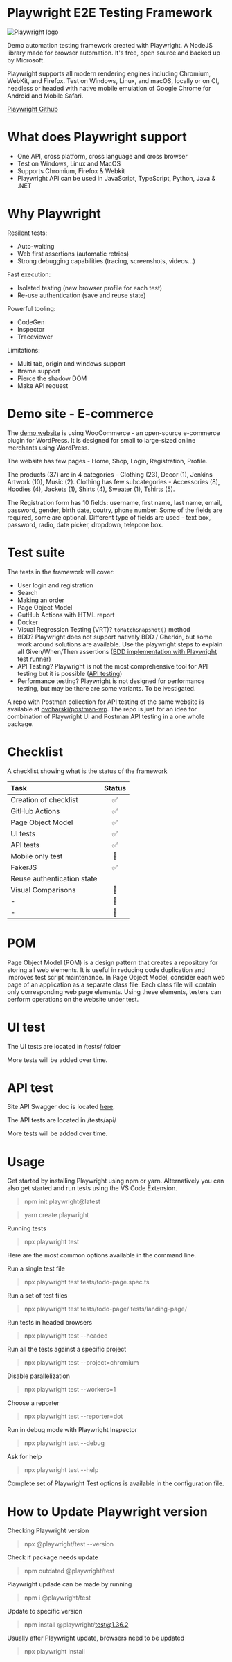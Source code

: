 # Playwright E2E Testing Framework

![Playwright logo](/assets/images/playwright-logo.png "Playwright logo")

Demo automation testing framework created with Playwright. A NodeJS library made for browser automation. It's free, open source and backed up by Microsoft. 

Playwright supports all modern rendering engines including Chromium, WebKit, and Firefox. Test on Windows, Linux, and macOS, locally or on CI, headless or headed with native mobile emulation of Google Chrome for Android and Mobile Safari.

[Playwright Github](https://github.com/microsoft/playwright)

# What does Playwright support

- One API, cross platform, cross language and cross browser
- Test on Windows, Linux and MacOS
- Supports Chromium, Firefox & Webkit
- Playwright API can be used in JavaScript, TypeScript, Python, Java & .NET

# Why Playwright

Resilent tests:
- Auto-waiting
- Web first assertions (automatic retries)
- Strong debugging capabilities (tracing, screenshots, videos...)

Fast execution:
- Isolated testing (new browser profile for each test)
- Re-use authentication (save and reuse state)

Powerful tooling:
- CodeGen
- Inspector
- Traceviewer

Limitations:
- Multi tab, origin and windows support
- Iframe support
- Pierce the shadow DOM
- Make API request


# Demo site - E-commerce

The [demo website](https://ovcharski.com/shop/) is using WooCommerce - an open-source e-commerce plugin for WordPress. It is designed for small to large-sized online merchants using WordPress.

The website has few pages - Home, Shop, Login, Registration, Profile.

The products (37) are in 4 categories - Clothing (23), Decor (1), Jenkins Artwork (10), Music (2). Clothing has few subcategories - Accessories (8), Hoodies (4), Jackets (1), Shirts (4), Sweater (1), Tshirts (5).

The Registration form has 10 fields: username, first name, last name, email, password, gender, birth date, coutry, phone number. Some of the fields are required, some are optional. Different type of fields are used - text box, password, radio, date picker, dropdown, telepone box.

# Test suite

The tests in the framework will cover:

- User login and registration
- Search
- Making an order
- Page Object Model
- GutHub Actions with HTML report
- Docker
- Visual Regression Testing (VRT)? `toMatchSnapshot()` method 
- BDD? Playwright does not support natively BDD / Gherkin, but some work around solutions are available. Use the playwright steps to explain all Given/When/Then assertions  ([BDD implementation with Playwright test runner](https://github.com/microsoft/playwright))
- API Testing? Playwright is not the most comprehensive tool for API testing but it is possible ([API testing](https://playwright.dev/docs/test-api-testing))
- Performance testing? Playwright is not designed for performance testing, but may be there are some variants. To be ivestigated.

A repo with Postman collection for API testing of the same website is available at [ovcharski/postman-wp](https://github.com/microsoft/playwright). The repo is just for an idea for combination of Playwright UI and Postman API testing in a one whole package.

# Checklist

A checklist showing what is the status of the framework

|  Task    | Status | 
|   :---   | :---:  | 
| Creation of checklist | :white_check_mark: 
| GitHub Actions | :white_check_mark: 
| Page Object Model | :white_check_mark:
| UI tests  | :white_check_mark:
| API tests | :white_check_mark:
| Mobile only test | :black_square_button:
| FakerJS | :white_check_mark:
| Reuse authentication state | 
| Visual Comparisons  | :black_square_button:
| - | :black_square_button:
| - | :black_square_button:

# POM

Page Object Model (POM) is a design pattern that creates a repository for storing all web elements. It is useful in reducing code duplication and improves test script maintenance. In Page Object Model, consider each web page of an application as a separate class file. Each class file will contain only corresponding web page elements. Using these elements, testers can perform operations on the website under test.

# UI test

The UI tests are located in /tests/ folder

More tests will be added over time.

# API test

Site API Swagger doc is located [here](https://ovcharski.com/shop/rest-api/docs/).

The API tests are located in /tests/api/

More tests will be added over time.

# Usage

Get started by installing Playwright using npm or yarn. Alternatively you can also get started and run tests using the VS Code Extension.

> npm init playwright@latest

> yarn create playwright

Running tests

> npx playwright test

Here are the most common options available in the command line.

Run a single test file

> npx playwright test tests/todo-page.spec.ts

Run a set of test files

> npx playwright test tests/todo-page/ tests/landing-page/

Run tests in headed browsers

> npx playwright test --headed

Run all the tests against a specific project

> npx playwright test --project=chromium

Disable parallelization

> npx playwright test --workers=1

Choose a reporter

> npx playwright test --reporter=dot

Run in debug mode with Playwright Inspector

> npx playwright test --debug

Ask for help

> npx playwright test --help

Complete set of Playwright Test options is available in the configuration file.

# How to Update Playwright version

Checking Playwright version

> npx @playwright/test --version

Check if package needs update

> npm outdated @playwright/test

Playwright updade can be made by running

> npm i @playwright/test

Update to specific version

> npm install @playwright/test@1.36.2

Usually after Playwright update, browsers need to be updated

> npx playwright install

